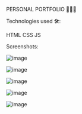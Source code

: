 PERSONAL PORTFOLIO 👨🏻‍💼



Technologies used 🛠️: 

HTML
CSS
JS



Screenshots:

![image](https://github.com/SiddaramLavani/Portfolio-HTML-CSS-JS/assets/88921481/39456815-ccf6-4bda-9386-8d4475041c6e)

![image](https://github.com/SiddaramLavani/Portfolio-HTML-CSS-JS/assets/88921481/9cc677a1-3faf-466e-bd44-dc163c293be7)

![image](https://github.com/SiddaramLavani/Portfolio-HTML-CSS-JS/assets/88921481/a77b7388-8154-490a-8f31-2dcf44524227)

![image](https://github.com/SiddaramLavani/Portfolio-HTML-CSS-JS/assets/88921481/915ce798-7716-48ba-a239-199f2442b2e4)

![image](https://github.com/SiddaramLavani/Portfolio-HTML-CSS-JS/assets/88921481/d6a4d4c2-3555-4d54-906c-3861a9a47a7e)




